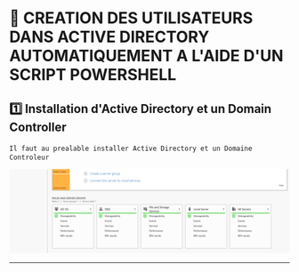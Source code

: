 # :rainbow: CREATION DES UTILISATEURS DANS ACTIVE DIRECTORY AUTOMATIQUEMENT A L'AIDE D'UN SCRIPT POWERSHELL

## :one: Installation d'Active Directory et un Domain Controller 
```
Il faut au prealable installer Active Directory et un Domaine Controleur 
```
![image](AD1.PNG)

-----
